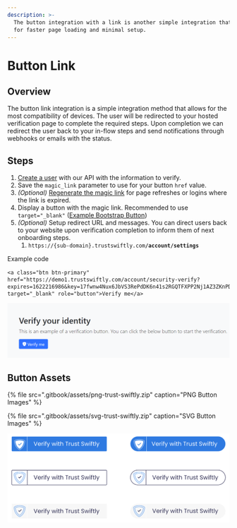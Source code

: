 ```yaml
---
description: >-
  The button integration with a link is another simple integration that allows
  for faster page loading and minimal setup.
---
```


# Button Link

## Overview

The button link integration is a simple integration method that allows for the most compatibility of devices. The user will be redirected to your hosted verification page to complete the required steps. Upon completion we can redirect the user back to your in-flow steps and send notifications through webhooks or emails with the status.

## Steps

1. [Create a user](https://docs.trustswiftly.com/users#create-user) with our API with the information to verify.
2. Save the `magic_link` parameter to use for your button `href` value. 
3. _\(Optional\)_ [Regenerate the magic link](https://docs.trustswiftly.com/users#get-magic-link) for page refreshes or logins where the link is expired.
4. Display a button with the magic link. Recommended to use `target="_blank"` \([Example Bootstrap Button](https://www.tutorialrepublic.com/twitter-bootstrap-button-generator.php)\)
5. _\(Optional\)_ Setup redirect URL and messages. You can direct users back to your website upon verification completion to inform them of next onboarding steps.
   1. `https://{sub-domain}.trustswiftly.com`**`/account/settings`**

Example code

```markup
<a class="btn btn-primary" href="https://demo1.trustswiftly.com/account/security-verify?expires=1622216986&key=17fwnw4Nux6JbVS3RePdDK6n41s2RGQTFXPP2Nj1AZ3ZKnPDD60RQ&signature=ea4da5121e023df8a9c7dfbfa715a56dc1ee3e55e5ef0d7e4986f22a72fb7cc2" target="_blank" role="button">Verify me</a>
```

![Example Verification Button](.gitbook/assets/image%20%2819%29.png)

## Button Assets

{% file src=".gitbook/assets/png-trust-swiftly.zip" caption="PNG Button Images" %}

{% file src=".gitbook/assets/svg-trust-swiftly.zip" caption="SVG Button Images" %}

![Branded Trust Swiftly Buttons](.gitbook/assets/button-group.png)

